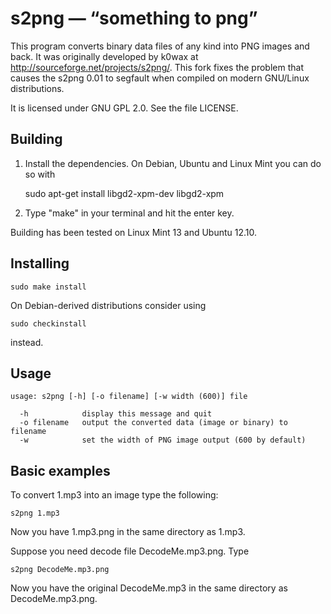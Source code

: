 s2png — “something to png”
==========================

This program converts binary data files of any kind into PNG images and back. It was originally developed by k0wax at http://sourceforge.net/projects/s2png/. This fork fixes the problem that causes the s2png 0.01 to segfault when compiled on modern GNU/Linux distributions.

It is licensed under GNU GPL 2.0. See the file LICENSE.

Building
--------

1. Install the dependencies. On Debian, Ubuntu and Linux Mint you can do so with

    sudo apt-get install libgd2-xpm-dev libgd2-xpm
    
2. Type "make" in your terminal and hit the enter key.

Building has been tested on Linux Mint 13 and Ubuntu 12.10.

Installing
----------

    sudo make install
    
On Debian-derived distributions consider using

    sudo checkinstall
    
instead.

Usage
-----

    usage: s2png [-h] [-o filename] [-w width (600)] file 
        
      -h            display this message and quit
      -o filename   output the converted data (image or binary) to filename
      -w            set the width of PNG image output (600 by default)

Basic examples
--------------

To convert 1.mp3 into an image type the following:

    s2png 1.mp3
   
Now you have 1.mp3.png in the same directory as 1.mp3.

Suppose you need decode file DecodeMe.mp3.png. Type

    s2png DecodeMe.mp3.png

Now you have the original DecodeMe.mp3 in the same directory as DecodeMe.mp3.png.

